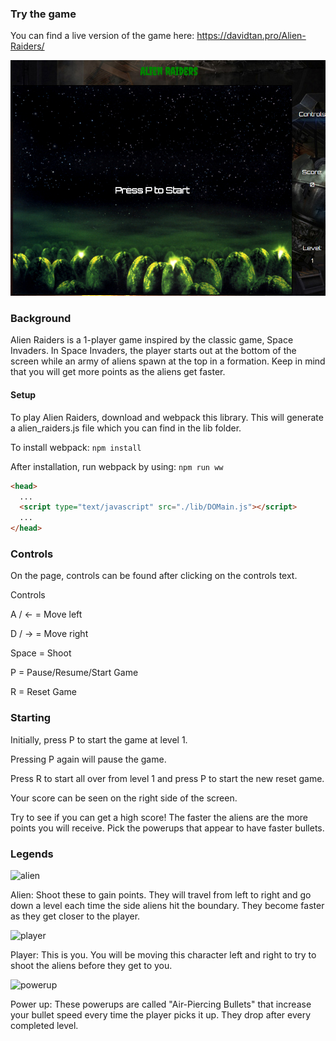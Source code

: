 ### Try the game

You can find a live version of the game here: https://davidtan.pro/Alien-Raiders/

![live]

### Background

Alien Raiders is a 1-player game inspired by the classic game, Space Invaders.
In Space Invaders, the player starts out at the bottom of the screen while an
army of aliens spawn at the top in a formation. Keep in mind that you will get
more points as the aliens get faster.

#### Setup
To play Alien Raiders, download and webpack this library. This will generate a alien_raiders.js
file which you can find in the lib folder.

To install webpack: `npm install`

After installation, run webpack by using: `npm run ww`

```html
<head>
  ...
  <script type="text/javascript" src="./lib/DOMain.js"></script>
  ...
</head>
```

### Controls

On the page, controls can be found after clicking on the controls text.

Controls

A / ← = Move left

D / → = Move right 

Space = Shoot 

P = Pause/Resume/Start Game

R = Reset Game

### Starting

Initially, press P to start the game at level 1.

Pressing P again will pause the game.

Press R to start all over from level 1 and press P to start the new reset game.

Your score can be seen on the right side of the screen.

Try to see if you can get a high score! The faster the aliens are the more points
you will receive. Pick the powerups that appear to have faster bullets.

### Legends

![alien]

Alien: Shoot these to gain points. They will travel from left to right and go down
a level each time the side aliens hit the boundary. They become faster as they get
closer to the player.

![player]

Player: This is you. You will be moving this character left and right to try to
shoot the aliens before they get to you.

![powerup]

Power up: These powerups are called "Air-Piercing Bullets" that increase your
bullet speed every time the player picks it up. They drop after every completed
level.

[alien]:(./assets/alien.png=100x100)
[player]:(./assets/player.png=100x100)
[powerup]:(./assets/powerup.png=100x100)
[live]:./assets/alienraiders.png